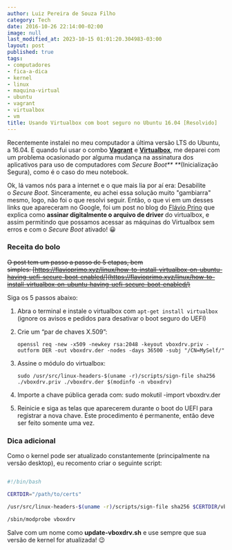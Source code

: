 ```yaml
---
author: Luiz Pereira de Souza Filho
category: Tech
date: 2016-10-26 22:14:00-02:00
image: null
last_modified_at: 2023-10-15 01:01:20.304983-03:00
layout: post
published: true
tags:
- computadores
- fica-a-dica
- kernel
- linux
- maquina-virtual
- ubuntu
- vagrant
- virtualbox
- vm
title: Usando Virtualbox com boot seguro no Ubuntu 16.04 [Resolvido]
---
```


Recentemente instalei no meu computador a última versão LTS do Ubuntu, a 16.04. E quando fui usar o combo [**Vagrant**](https://www.vagrantup.com/) e [**Virtualbox**](https://www.virtualbox.org/), me deparei com um problema ocasionado por alguma mudança na assinatura dos aplicativos para uso de computadores com _Secure Boot** **_(Inicialização Segura), como é o caso do meu notebook.

Ok, lá vamos nós para a internet e o que mais lia por aí era: Desabilite o _Secure Boot_. Sinceramente, eu achei essa solução muito "gambiarra" mesmo, logo, não foi o que resolvi seguir. Então, o que vi em um desses links que apareceram no Google, foi um post no blog do [Flávio Prino](https://flavioprimo.xyz/) que explica como **assinar digitalmente o arquivo de driver** do virtualbox, e assim permitindo que possamos acessar as máquinas do Virtualbox sem erros e com o _Secure Boot_ ativado! 😀

###   Receita do bolo

~~O post tem um passo a passo de 5 etapas, bem simples: [https://flavioprimo.xyz/linux/how-to-install-virtualbox-on-ubuntu-having-uefi-secure-boot-enabled/](https://flavioprimo.xyz/linux/how-to-install-virtualbox-on-ubuntu-having-uefi-secure-boot-enabled/)~~

Siga os 5 passos abaixo:

1. Abra o terminal e instale o virtualbox com `apt-get install virtualbox` (ignore os avisos e pedidos para desativar o boot seguro do UEFI)

2. Crie um “par de chaves X.509”:

  

    `openssl req -new -x509 -newkey rsa:2048 -keyout vboxdrv.priv -outform DER -out vboxdrv.der -nodes -days 36500 -subj "/CN=MySelf/"`

3. Assine o módulo do virtualbox:

  

    `sudo /usr/src/linux-headers-$(uname -r)/scripts/sign-file sha256 ./vboxdrv.priv ./vboxdrv.der $(modinfo -n vboxdrv)`

4. Importe a chave pública gerada com: sudo mokutil -import vboxdrv.der

5. Reinicie e siga as telas que aparecerem durante o boot do UEFI para registrar a nova chave. Este procedimento é permanente, então deve ser feito somente uma vez.

###   Dica adicional

Como o kernel pode ser atualizado constantemente (principalmente na versão desktop), eu recomento criar o seguinte script:

```bash

#!/bin/bash

CERTDIR="/path/to/certs"

/usr/src/linux-headers-$(uname -r)/scripts/sign-file sha256 $CERTDIR/vboxdrv.priv $CERTDIR/vboxdrv.der $(modinfo -n vboxdrv)

/sbin/modprobe vboxdrv

```

Salve com um nome como **update-vboxdrv.sh** e use sempre que sua versão de kernel for atualizada! 😉
